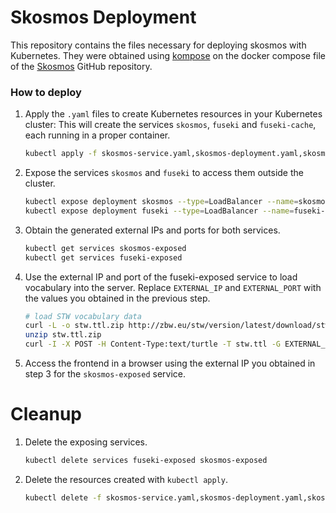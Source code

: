 # Skosmos Deployment

This repository contains the files necessary for deploying skosmos with Kubernetes.
They were obtained using [kompose](https://kubernetes.io/docs/tasks/configure-pod-container/translate-compose-kubernetes/) 
on the docker compose file of the [Skosmos](https://github.com/NatLibFi/Skosmos) GitHub repository.

### How to deploy

1. Apply the `.yaml` files to create Kubernetes resources in your Kubernetes cluster:
   This will create the services `skosmos`, `fuseki` and `fuseki-cache`, each running in a proper container.
    ```bash
    kubectl apply -f skosmos-service.yaml,skosmos-deployment.yaml,skosmos-cm0-configmap.yaml,fuseki-service.yaml,fuseki-deployment.yaml,fuseki-cm0-configmap.yaml,fuseki-cache-service.yaml,fuseki-cache-deployment.yaml,fuseki-cache-cm0-configmap.yaml 
    ```
2. Expose the services `skosmos` and `fuseki` to access them outside the cluster.
   ```bash
   kubectl expose deployment skosmos --type=LoadBalancer --name=skosmos-exposed
   kubectl expose deployment fuseki --type=LoadBalancer --name=fuseki-exposed
   ```
   
3. Obtain the generated external IPs and ports for both services.
   ```bash
   kubectl get services skosmos-exposed
   kubectl get services fuseki-exposed
   ```
   
4. Use the external IP and port of the fuseki-exposed service to load vocabulary into the server.
   Replace `EXTERNAL_IP` and `EXTERNAL_PORT` with the values you obtained in the previous step.
   ```bash
   # load STW vocabulary data
   curl -L -o stw.ttl.zip http://zbw.eu/stw/version/latest/download/stw.ttl.zip
   unzip stw.ttl.zip
   curl -I -X POST -H Content-Type:text/turtle -T stw.ttl -G EXTERNAL_IP:EXTERNAL_PORT/skosmos/data --data-urlencode graph=http://zbw.eu/stw/
   ```

5. Access the frontend in a browser using the external IP you obtained in step 3 for the `skosmos-exposed` service.

# Cleanup
1. Delete the exposing services.
   ```bash
   kubectl delete services fuseki-exposed skosmos-exposed
   ```
2. Delete the resources created with `kubectl apply`.
   ```bash
   kubectl delete -f skosmos-service.yaml,skosmos-deployment.yaml,skosmos-cm0-configmap.yaml,fuseki-service.yaml,fuseki-deployment.yaml,fuseki-cm0-configmap.yaml,fuseki-cache-service.yaml,fuseki-cache-deployment.yaml,fuseki-cache-cm0-configmap.yaml
   ```
